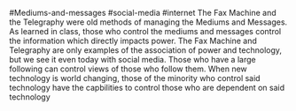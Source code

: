 #Mediums-and-messages #social-media #internet 
The Fax Machine and the Telegraphy were old methods of managing the Mediums and Messages. As learned in class, those who control the mediums and messages control the information which directly impacts power. The Fax Machine and Telegraphy are only examples of the association of power and technology, but we see it even today with social media. Those who have a large following can control views of those who follow them. When new technology is world changing, those of the minority who control said technology have the capbilities to control those who are dependent on said technology
